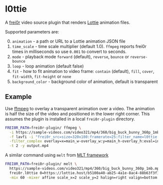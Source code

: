 # l0ttie

A [frei0r](https://dyne.org/software/frei0r/) video source plugin that renders  [Lottie](https://lottie.github.io) animation files.

Supported parameters are:

0. `animation` - a path or URL to a Lottie animation JSON file
1. `time_scale` - time scale multiplier (default 1.0). `ffmpeg` reports frei0r times in milliseconds so use `0.001` to convert to seconds.
2. `mode` - playback mode `forward` (default), `reverse`, `bounce` or `reverse-bounce`
3. `loop` - loop animation (default false)
4. `fit` - how to fit animation to video frame: `contain` (default), `fill`, `cover`, `fit-width`, `fit-height` or `none`
5. `background_color` - background color of animation, default is transparent

## Example

Use [ffmpeg](https://ffmpeg.org) to overlay a transparent animation over a video. The animation is half the size of the video and positioned in the lower right corner.
This assumes the plugin is installed in a local `frei0r-plugin` directory.

```sh
FREI0R_PATH=frei0r-plugin/ ffmpeg \
  -i https://sample-videos.com/video321/mp4/360/big_buck_bunny_360p_1mb.mp4 \
  -f lavfi -i "frei0r_src=size=320x180:framerate=25:filter_name=l0ttie:filter_params=https\\\\://lottie.host/b5100a40-ab25-4a1e-8ac4-88b63f3f1018/Nd2wTOGBRS.json|0.001" \
  -filter_complex overlay=x=main_w-overlay_w:y=main_h-overlay_h:eval=init \
  -t 2 -y output.mp4
```

A similar command using `melt` from [MLT framework](https://www.mltframework.org)

```sh
FREI0R_PATH=frei0r-plugin/ melt \
  https://sample-videos.com/video321/mp4/360/big_buck_bunny_360p_1mb.mp4 out=60 \
  frei0r.l0ttie 0=https://lottie.host/b5100a40-ab25-4a1e-8ac4-88b63f3f1018/Nd2wTOGBRS.json out=60 \
  -mix 60 -mixer affine scale_x=2 scale_y=2 halign=right valign=bottom
```

